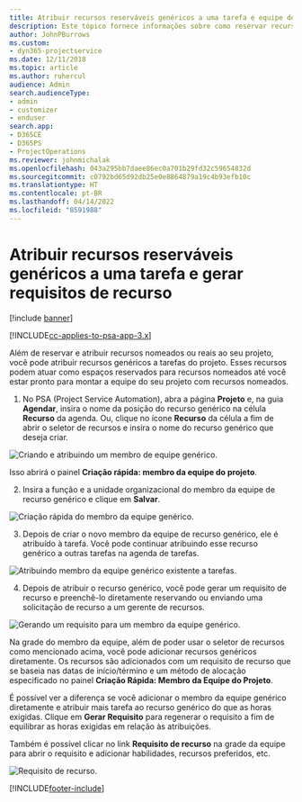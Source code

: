```yaml
---
title: Atribuir recursos reserváveis genéricos a uma tarefa e equipe de projeto
description: Este tópico fornece informações sobre como reservar recursos genéricos para tarefas e equipes de projeto.
author: JohnPBurrows
ms.custom:
- dyn365-projectservice
ms.date: 12/11/2018
ms.topic: article
ms.author: ruhercul
audience: Admin
search.audienceType:
- admin
- customizer
- enduser
search.app:
- D365CE
- D365PS
- ProjectOperations
ms.reviewer: johnmichalak
ms.openlocfilehash: 043a295bb7daee86ec0a701b29fd32c59654832d
ms.sourcegitcommit: c0792bd65d92db25e0e8864879a19c4b93efb10c
ms.translationtype: HT
ms.contentlocale: pt-BR
ms.lasthandoff: 04/14/2022
ms.locfileid: "8591988"
---
```

# <a name="assign-generic-bookable-resources-to-a-task-and-generate-resource-requirements"></a>Atribuir recursos reserváveis genéricos a uma tarefa e gerar requisitos de recurso 

[!include [banner](../includes/psa-now-project-operations.md)]

[!INCLUDE[cc-applies-to-psa-app-3.x](../includes/cc-applies-to-psa-app-3x.md)]

Além de reservar e atribuir recursos nomeados ou reais ao seu projeto, você pode atribuir recursos genéricos a tarefas do projeto. Esses recursos podem atuar como espaços reservados para recursos nomeados até você estar pronto para montar a equipe do seu projeto com recursos nomeados. 

1. No PSA (Project Service Automation), abra a página **Projeto** e, na guia **Agendar**, insira o nome da posição do recurso genérico na célula **Recurso** da agenda. Ou, clique no ícone **Recurso** da célula a fim de abrir o seletor de recursos e insira o nome do recurso genérico que deseja criar.

![Criando e atribuindo um membro de equipe genérico.](media/RM-how-to-9.png)

Isso abrirá o painel **Criação rápida: membro da equipe do projeto**. 

2. Insira a função e a unidade organizacional do membro da equipe de recurso genérico e clique em **Salvar**.

![Criação rápida do membro da equipe genérico.](media/RM-how-to-10.png)

3. Depois de criar o novo membro da equipe de recurso genérico, ele é atribuído à tarefa. Você pode continuar atribuindo esse recurso genérico a outras tarefas na agenda de tarefas.

![Atribuindo membro da equipe genérico existente a tarefas.](media/RM-how-to-11.png)

4. Depois de atribuir o recurso genérico, você pode gerar um requisito de recurso e preenchê-lo diretamente reservando ou enviando uma solicitação de recurso a um gerente de recursos.

![Gerando um requisito para um membro da equipe genérico.](media/RM-how-to-12.png)

Na grade do membro da equipe, além de poder usar o seletor de recursos como mencionado acima, você pode adicionar recursos genéricos diretamente. Os recursos são adicionados com um requisito de recurso que se baseia nas datas de início/término e um método de alocação especificado no painel **Criação Rápida: Membro da Equipe do Projeto**.

É possível ver a diferença se você adicionar o membro da equipe genérico diretamente e atribuir mais tarefa ao recurso genérico do que as horas exigidas. Clique em **Gerar Requisito** para regenerar o requisito a fim de equilibrar as horas exigidas em relação às atribuições.

Também é possível clicar no link **Requisito de recurso** na grade da equipe para abrir o requisito e adicionar habilidades, recursos preferidos, etc.

![Requisito de recurso.](media/RM-how-to-13.png)



[!INCLUDE[footer-include](../includes/footer-banner.md)]
